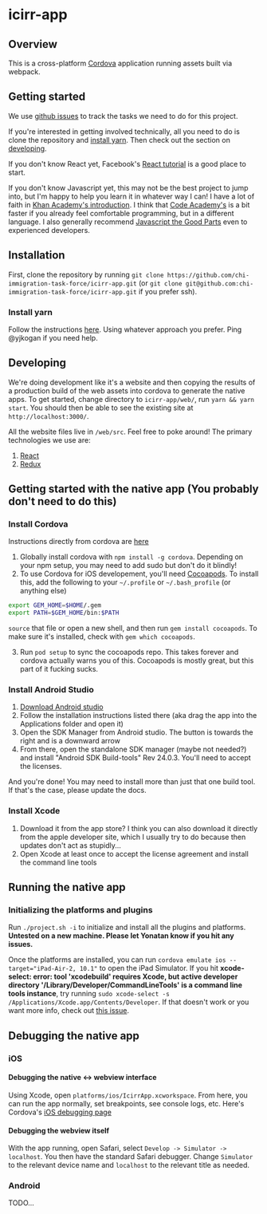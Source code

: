 # icirr-app

## Overview
This is a cross-platform [Cordova](https://cordova.apache.org/) application running assets built via webpack.

## Getting started
We use [github issues](https://github.com/chi-immigration-task-force/icirr-app/issues) to track the tasks we need to do for this project.

If you're interested in getting involved technically, all you need to do is clone the repository and [install yarn](https://github.com/chi-immigration-task-force/icirr-app#installation). Then check out the section on [developing](https://github.com/chi-immigration-task-force/icirr-app#developing).

If you don't know React yet, Facebook's [React tutorial](https://facebook.github.io/react/tutorial/tutorial.html) is a good place to start.

If you don't know Javascript yet, this may not be the best project to jump into, but I'm happy to help you learn it in whatever way I can! I have a lot of faith in [Khan Academy's introduction](https://www.khanacademy.org/computing/computer-programming/programming). I think that [Code Academy's](https://www.codecademy.com/learn/learn-javascript) is a bit faster if you already feel comfortable programming, but in a different language. I also generally recommend [Javascript the Good Parts](http://bdcampbell.net/javascript/book/javascript_the_good_parts.pdf) even to experienced developers.

## Installation
First, clone the repository by running `git clone https://github.com/chi-immigration-task-force/icirr-app.git` (or `git clone git@github.com:chi-immigration-task-force/icirr-app.git` if you prefer ssh).

### Install yarn
Follow the instructions [here](https://yarnpkg.com/lang/en/docs/install/#mac-tab).
Using whatever approach you prefer. Ping @yjkogan if you need help.

## Developing
We're doing development like it's a website and then copying the results of a
production build of the web assets into cordova to generate the native apps.
To get started, change directory to `icirr-app/web/`, run `yarn && yarn start`. You should then be able to see the existing site at `http://localhost:3000/`.

All the website files live in `/web/src`. Feel free to poke around! The
primary technologies we use are:

1. [React](https://facebook.github.io/react/)
2. [Redux](http://redux.js.org/)

## Getting started with the native app (You probably don't need to do this)
### Install Cordova
Instructions directly from cordova are [here](https://cordova.apache.org/docs/en/latest/guide/cli/index.html)

1. Globally install cordova with `npm install -g cordova`. Depending on your npm setup, you may need to add sudo but don't do it blindly!
2. To use Cordova for iOS developement, you'll need [Cocoapods](https://guides.cocoapods.org/using/getting-started.html). To install this, add the following to your `~/.profile` or `~/.bash_profile` (or anything else)

  ```bash
  export GEM_HOME=$HOME/.gem
  export PATH=$GEM_HOME/bin:$PATH
  ```

  `source` that file or open a new shell, and then run `gem install cocoapods`.
  To make sure it's installed, check with `gem which cocoapods`.

3. Run `pod setup` to sync the cocoapods repo. This takes forever and cordova actually warns you of this. Cocoapods is mostly great, but this part of it fucking sucks.

### Install Android Studio
1. [Download Android studio](https://developer.android.com/studio/index.html)
2. Follow the installation instructions listed there (aka drag the app into the Applications folder and open it)
3. Open the SDK Manager from Android studio. The button is towards the right and is a downward arrow
4. From there, open the standalone SDK manager (maybe not needed?) and install "Android SDK Build-tools" Rev 24.0.3. You'll need to accept the licenses.

And you're done! You may need to install more than just that one build tool. If that's the case, please update the docs.

### Install Xcode
1. Download it from the app store? I think you can also download it directly from the apple developer site, which I usually try to do because then updates don't act as stupidly...
2. Open Xcode at least once to accept the license agreement and
  install the command line tools

## Running the native app
### Initializing the platforms and plugins
Run `./project.sh -i` to initialize and install all the plugins and platforms. **Untested on a new machine. Please let Yonatan know if you hit any issues.**

Once the platforms are installed, you can run `cordova emulate ios --target="iPad-Air-2, 10.1"` to open the iPad Simulator. If you hit **xcode-select: error: tool 'xcodebuild' requires Xcode, but active developer directory '/Library/Developer/CommandLineTools' is a command line tools instance**, try running `sudo xcode-select -s /Applications/Xcode.app/Contents/Developer`. If that doesn't work or you want more info, check out [this issue](https://github.com/nodejs/node-gyp/issues/569#issuecomment-255589932).

## Debugging the native app
### iOS
#### Debugging the native <-> webview interface
Using Xcode, open `platforms/ios/IcirrApp.xcworkspace`. From here, you can run the app normally, set breakpoints, see console logs, etc. Here's Cordova's [iOS debugging page](https://cordova.apache.org/docs/en/latest/guide/platforms/ios/index.html#debugging)

#### Debugging the webview itself
With the app running, open Safari, select `Develop -> Simulator -> localhost`. You then have the standard Safari debugger. Change `Simulator` to the relevant device name and `localhost` to the relevant title as needed.

### Android
TODO...
